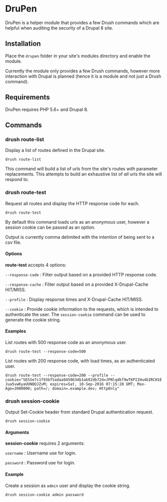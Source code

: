# DruPen

DruPen is a helper module that provides a few Drush commands which are
helpful when auditing the security of a Drupal 8 site.

## Installation

Place the `drupen` folder in your site's modules directory and enable
the module.

Currently the module only provides a few Drush commands, however more
interaction with Drupal is planned (hence it is a module and not just 
a Drush command).

## Requirements

DruPen requires PHP 5.6+ and Drupal 8.

## Commands

### drush route-list

Display a list of routes defined in the Drupal site.

`drush route-list`

This command will build a list of urls from the site's routes _with_
parameter replacements. This attempts to build an exhaustive list of 
_all_ urls the site will respond to.

### drush route-test

Request all routes and display the HTTP response code for each.

`drush route-test`

By default this command loads urls as an anonymous user, however a
session cookie can be passed as an option.

Output is currently comma delimited with the intention of being sent to
a csv file.

#### Options

**route-test** accepts 4 options:

`--response-code` : Filter output based on a provided HTTP response code.

`--response-cache` : Filter output based on a provided X-Drupal-Cache
HIT/MISS.

`--profile` : Display response times and X-Drupal-Cache HIT/MISS.

`--cookie` : Provide cookie information to the requests, which is
intended to authenticate the user. The `session-cookie` command can be
used to generate the cookie string.
 
#### Examples

List routes with 500 response code as an anonymous user.

`drush route-test --response-code=500`

List routes with 200 response code, with load times, as an authenticated
user.

`drush route-test --response-code=200 --profile --cookie="SESSe7c1f93bf5adaa9459634b1ab92db72d=JPNlqdkf9wT6PIIHu4bIRCH1EJua5vwKyaUUNQOJZvM; expires=Sat, 10-Sep-2016 07:15:28 GMT; Max-Age=2000000; path=/; domain=.example.dev; HttpOnly"`

### drush session-cookie

Output Set-Cookie header from standard Drupal authentication request.

`drush session-cookie`

#### Arguments

**session-cookie** requires 2 arguments:

`username` : Username use for login.

`password` : Password use for login.

#### Example

Create a session as `admin` user and display the cookie string. 

`drush session-cookie admin password`

